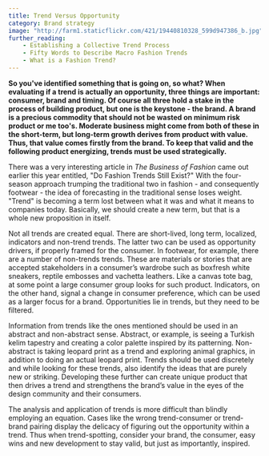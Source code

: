 ```yaml
---
title: Trend Versus Opportunity
category: Brand strategy
image: "http://farm1.staticflickr.com/421/19440810328_599d947386_b.jpg"
further_reading:
    - Establishing a Collective Trend Process
    - Fifty Words to Describe Macro Fashion Trends
    - What is a Fashion Trend?
---
```

**So you've identified something that is going on, so what? When evaluating if a trend is actually an opportunity, three things are important: consumer, brand and timing. Of course all three hold a stake in the process of building product, but one is the keystone - the brand. A brand is a precious commodity that should not be wasted on minimum risk product or me too's. Moderate business might come from both of these in the short-term, but long-term growth derives from product with value. Thus, that value comes firstly from the brand. To keep that valid and the following product energizing, trends must be used strategically.**

There was a very interesting article in *The Business of Fashion* came out earlier this year entitled, "Do Fashion Trends Still Exist?" With the four-season approach trumping the traditional two in fashion - and consequently footwear - the idea of forecasting in the traditional sense loses weight. "Trend" is becoming a term lost between what it was and what it means to companies today. Basically, we should create a new term, but that is a whole new proposition in itself.

Not all trends are created equal. There are short-lived, long term, localized, indicators and non-trend trends. The latter two can be used as opportunity drivers, if properly framed for the consumer. In footwear, for example, there are a number of non-trends trends. These are materials or stories that are accepted stakeholders in a consumer’s wardrobe such as boxfresh white sneakers, reptile embosses and vachetta leathers. Like a canvas tote bag, at some point a large consumer group looks for such product. Indicators, on the other hand, signal a change in consumer preference, which can be used as a larger focus for a brand. Opportunities lie in trends, but they need to be filtered.

Information from trends like the ones mentioned should be used in an abstract and non-abstract sense. Abstract, or example, is seeing a Turkish kelim tapestry and creating a color palette inspired by its patterning. Non-abstract is taking leopard print as a trend and exploring animal graphics, in addition to doing an actual leopard print. Trends should be used discretely and while looking for these trends, also identify the ideas that are purely new or striking. Developing these further can create unique product that then drives a trend and strengthens the brand’s value in the eyes of the design community and their consumers. 

The analysis and application of trends is more difficult than blindly employing an equation. Cases like the wrong trend-consumer or trend-brand pairing display the delicacy of figuring out the opportunity within a trend. Thus when trend-spotting, consider your brand, the consumer, easy wins and new development to stay valid, but just as importantly, inspired. 